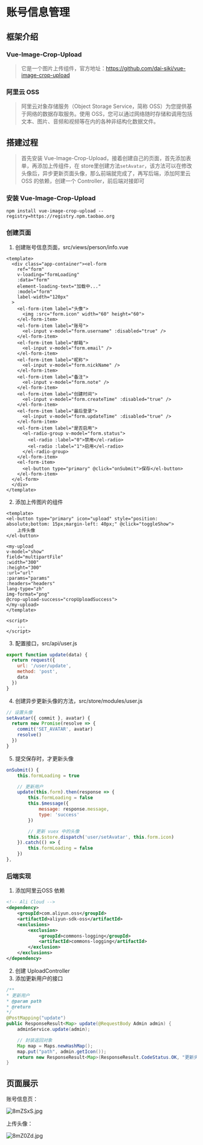 # 账号信息管理

## 框架介绍

### Vue-Image-Crop-Upload

> 它是一个图片上传组件，官方地址：https://github.com/dai-siki/vue-image-crop-upload

### 阿里云 OSS

> 阿里云对象存储服务（Object Storage Service，简称 OSS）为您提供基于网络的数据存取服务。使用 OSS，您可以通过网络随时存储和调用包括文本、图片、音频和视频等在内的各种非结构化数据文件。

## 搭建过程

> 首先安装 Vue-Image-Crop-Upload，接着创建自己的页面，首先添加表单，再添加上传组件，在 store里创建方法`setAvatar`，该方法可以在修改头像后，异步更新页面头像，那么前端就完成了，再写后端，添加阿里云OSS 的依赖，创建一个 Controller，前后端对接即可
>

### 安装 Vue-Image-Crop-Upload

```shell
npm install vue-image-crop-upload --registry=https://registry.npm.taobao.org
```

### 创建页面

1. 创建账号信息页面，src/views/person/info.vue

```vue
<template>
  <div class="app-container"><el-form
    ref="form"
    v-loading="formLoading"
    :data="form"
    element-loading-text="加载中..."
    :model="form"
    label-width="120px"
  >
    <el-form-item label="头像">
      <img :src="form.icon" width="60" height="60">
    </el-form-item>
    <el-form-item label="账号">
      <el-input v-model="form.username" :disabled="true" />
    </el-form-item>
    <el-form-item label="邮箱">
      <el-input v-model="form.email" />
    </el-form-item>
    <el-form-item label="昵称">
      <el-input v-model="form.nickName" />
    </el-form-item>
    <el-form-item label="备注">
      <el-input v-model="form.note" />
    </el-form-item>
    <el-form-item label="创建时间">
      <el-input v-model="form.createTime" :disabled="true" />
    </el-form-item>
    <el-form-item label="最后登录">
      <el-input v-model="form.updateTime" :disabled="true" />
    </el-form-item>
    <el-form-item label="是否启用">
      <el-radio-group v-model="form.status">
        <el-radio :label="0">禁用</el-radio>
        <el-radio :label="1">启用</el-radio>
      </el-radio-group>
    </el-form-item>
    <el-form-item>
      <el-button type="primary" @click="onSubmit">保存</el-button>
    </el-form-item>
  </el-form>
  </div>
</template>
```

2. 添加上传图片的组件

```vue
<template>
<el-button type="primary" icon="upload" style="position: absolute;bottom: 15px;margin-left: 40px;" @click="toggleShow">
    上传头像
</el-button>

<my-upload
v-model="show"
field="multipartFile"
:width="300"
:height="300"
:url="url"
:params="params"
:headers="headers"
lang-type="zh"
img-format="png"
@crop-upload-success="cropUploadSuccess">
</my-upload>
</template>

<script>
	...
</script>
```

3. 配置接口，src/api/user.js

```js
export function update(data) {
  return request({
    url: '/user/update',
    method: 'post',
    data
  })
}
```

4. 创建异步更新头像的方法，src/store/modules/user.js

```js
// 设置头像
setAvatar({ commit }, avatar) {
  return new Promise(resolve => {
    commit('SET_AVATAR', avatar)
    resolve()
  })
}
```

5. 提交保存时，才更新头像

```javascript
onSubmit() {
    this.formLoading = true

    // 更新用户
    update(this.form).then(response => {
        this.formLoading = false
        this.$message({
            message: response.message,
            type: 'success'
        })

        // 更新 vuex 中的头像
        this.$store.dispatch('user/setAvatar', this.form.icon)
    }).catch(() => {
        this.formLoading = false
    })
},
```

### 后端实现

1. 添加阿里云OSS 依赖

```xml
<!-- Ali Cloud -->
<dependency>
    <groupId>com.aliyun.oss</groupId>
    <artifactId>aliyun-sdk-oss</artifactId>
    <exclusions>
        <exclusion>
            <groupId>commons-logging</groupId>
            <artifactId>commons-logging</artifactId>
        </exclusion>
    </exclusions>
</dependency>
```

2. 创建 UploadController
3. 添加更新用户的接口

```java
/**
* 更新用户
* @param path
* @return
*/
@PostMapping("update")
public ResponseResult<Map> update(@RequestBody Admin admin) {
    adminService.update(admin);

    // 封装返回对象
    Map map = Maps.newHashMap();
    map.put("path", admin.getIcon());
    return new ResponseResult<Map>(ResponseResult.CodeStatus.OK, "更新头像成功", map);
}
```

## 页面展示

账号信息页：

![8mZSxS.jpg](https://s1.ax1x.com/2020/03/12/8mZSxS.jpg)

上传头像：

![8mZ0Zd.jpg](https://s1.ax1x.com/2020/03/12/8mZ0Zd.jpg)
